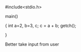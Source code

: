 #include<stdio.h>

main()

{
    int a=2, b=3, c;
    c = a + b;
    getch();

}


Better take input from user